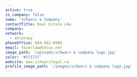 ```yaml
---
active: true
is_company: false
name: 'Schwarz & Company'
contactTitle: Real Estate LAw
company:
network:
  - attorney
phoneOffice: 604-942-8880
email: tozerlaw@telus.net
image_path: '/uploads/schwarz & company logo.jpg'
color: '#171717'
website: www.schwarzlegal.ca
profile_image_path: '/images/schwarz & company logo.jpg'
---
```

